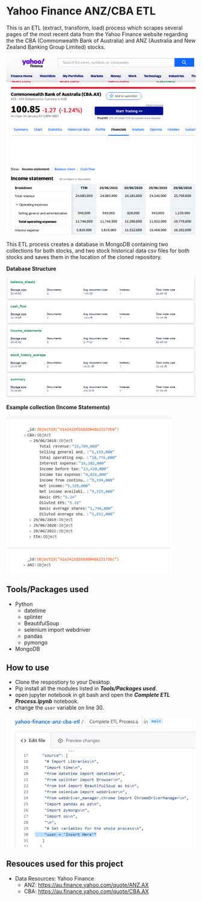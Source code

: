 # Yahoo Finance ANZ/CBA ETL
This is an ETL (extract, transform, load) process which scrapes several pages of the most recent data from the Yahoo Finance website regarding the the CBA (Commonwealth Bank of Australia) and ANZ (Australia and New Zealand Banking Group Limited) stocks.

![yahoo-finance](images/yahoo-finance.PNG)

This ETL process creates a database in MongoDB containing two collections for both stocks, and two stock historical data csv files for both stocks and saves them in the location of the cloned repository.


**Database Structure**

![Database Structure](images/collections.PNG)


**Example collection (Income Statements)**

![Income Statements](images/income-statements.PNG)



## Tools/Packages used
- Python
  - datetime
  - splinter
  - BeautifulSoup
  - selenium import webdriver
  - pandas
  - pymongo
- MongoDB



## How to use
- Clone the respostiory to your Desktop.
- Pip install all the modules listed in ***Tools/Packages used***.
- open jupyter notebook in git bash and open the ***Complete ETL Process.Ipynb*** notebook.
- change the ```user``` variable on line 30.

![Change User name](images/change-user-name.PNG)



## Resouces used for this project
- Data Resources: Yahoo Finance
  - ANZ: https://au.finance.yahoo.com/quote/ANZ.AX
  - CBA: https://au.finance.yahoo.com/quote/CBA.AX
